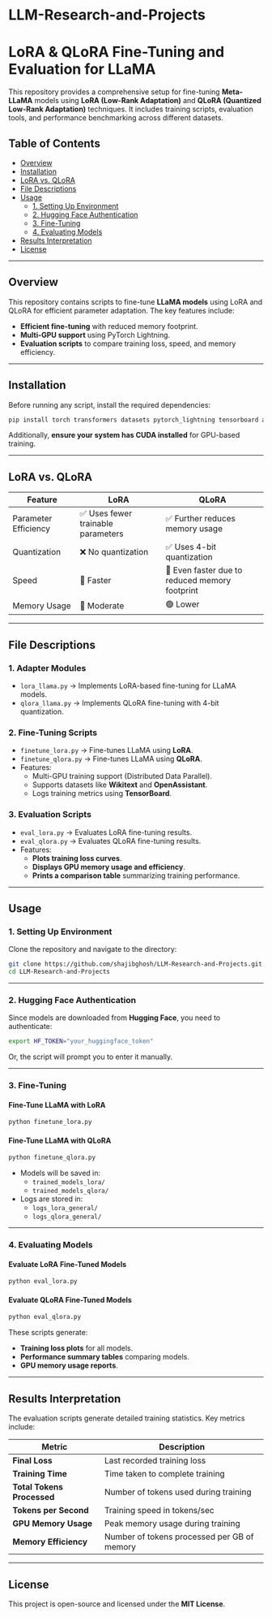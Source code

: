 # LLM-Research-and-Projects
# **LoRA & QLoRA Fine-Tuning and Evaluation for LLaMA**
This repository provides a comprehensive setup for fine-tuning **Meta-LLaMA** models using **LoRA (Low-Rank Adaptation)** and **QLoRA (Quantized Low-Rank Adaptation)** techniques. It includes training scripts, evaluation tools, and performance benchmarking across different datasets.

## **Table of Contents**
- [Overview](#overview)
- [Installation](#installation)
- [LoRA vs. QLoRA](#lora-vs-qlora)
- [File Descriptions](#file-descriptions)
- [Usage](#usage)
  - [1. Setting Up Environment](#1-setting-up-environment)
  - [2. Hugging Face Authentication](#2-hugging-face-authentication)
  - [3. Fine-Tuning](#3-fine-tuning)
  - [4. Evaluating Models](#4-evaluating-models)
- [Results Interpretation](#results-interpretation)
- [License](#license)

---

## **Overview**
This repository contains scripts to fine-tune **LLaMA models** using LoRA and QLoRA for efficient parameter adaptation. The key features include:
- **Efficient fine-tuning** with reduced memory footprint.
- **Multi-GPU support** using PyTorch Lightning.
- **Evaluation scripts** to compare training loss, speed, and memory efficiency.

---

## **Installation**
Before running any script, install the required dependencies:

```bash
pip install torch transformers datasets pytorch_lightning tensorboard accelerate matplotlib pandas
```

Additionally, **ensure your system has CUDA installed** for GPU-based training.

---

## **LoRA vs. QLoRA**

| Feature      | LoRA | QLoRA |
|-------------|------|-------|
| Parameter Efficiency | ✅ Uses fewer trainable parameters | ✅ Further reduces memory usage |
| Quantization | ❌ No quantization | ✅ Uses 4-bit quantization |
| Speed | 🔵 Faster | 🔵 Even faster due to reduced memory footprint |
| Memory Usage | 🔵 Moderate | 🟢 Lower |

---

## **File Descriptions**

### **1. Adapter Modules**
- `lora_llama.py` → Implements LoRA-based fine-tuning for LLaMA models.
- `qlora_llama.py` → Implements QLoRA fine-tuning with 4-bit quantization.

### **2. Fine-Tuning Scripts**
- `finetune_lora.py` → Fine-tunes LLaMA using **LoRA**.
- `finetune_qlora.py` → Fine-tunes LLaMA using **QLoRA**.
- Features:
  - Multi-GPU training support (Distributed Data Parallel).
  - Supports datasets like **Wikitext** and **OpenAssistant**.
  - Logs training metrics using **TensorBoard**.

### **3. Evaluation Scripts**
- `eval_lora.py` → Evaluates LoRA fine-tuning results.
- `eval_qlora.py` → Evaluates QLoRA fine-tuning results.
- Features:
  - **Plots training loss curves**.
  - **Displays GPU memory usage and efficiency**.
  - **Prints a comparison table** summarizing training performance.

---

## **Usage**

### **1. Setting Up Environment**
Clone the repository and navigate to the directory:

```bash
git clone https://github.com/shajibghosh/LLM-Research-and-Projects.git
cd LLM-Research-and-Projects
```

---

### **2. Hugging Face Authentication**
Since models are downloaded from **Hugging Face**, you need to authenticate:

```bash
export HF_TOKEN="your_huggingface_token"
```

Or, the script will prompt you to enter it manually.

---

### **3. Fine-Tuning**

#### **Fine-Tune LLaMA with LoRA**
```bash
python finetune_lora.py
```

#### **Fine-Tune LLaMA with QLoRA**
```bash
python finetune_qlora.py
```

- Models will be saved in:
  - `trained_models_lora/`
  - `trained_models_qlora/`
- Logs are stored in:
  - `logs_lora_general/`
  - `logs_qlora_general/`

---

### **4. Evaluating Models**

#### **Evaluate LoRA Fine-Tuned Models**
```bash
python eval_lora.py
```

#### **Evaluate QLoRA Fine-Tuned Models**
```bash
python eval_qlora.py
```

These scripts generate:
- **Training loss plots** for all models.
- **Performance summary tables** comparing models.
- **GPU memory usage reports**.

---

## **Results Interpretation**
The evaluation scripts generate detailed training statistics. Key metrics include:

| Metric | Description |
|--------|------------|
| **Final Loss** | Last recorded training loss |
| **Training Time** | Time taken to complete training |
| **Total Tokens Processed** | Number of tokens used during training |
| **Tokens per Second** | Training speed in tokens/sec |
| **GPU Memory Usage** | Peak memory usage during training |
| **Memory Efficiency** | Number of tokens processed per GB of memory |

---

## **License**
This project is open-source and licensed under the **MIT License**.
